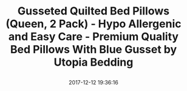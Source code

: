 ---
title: > #shorten me
  Gusseted Quilted Bed Pillows (Queen, 2 Pack) - Hypo Allergenic and Easy Care - Premium Quality Bed Pillows With Blue Gusset by Utopia Bedding
name: >
  Gusseted Quilted Bed Pillows (Queen, 2 Pack) - Hypo Allergenic and Easy Care - Premium Quality Bed Pillows With Blue Gusset by Utopia Bedding
date: "2017-12-12 19:36:16"
buy_now: "https://www.amazon.com/Gusseted-Quilted-Pillows-Queen-Pack/dp/B01FXSVBNI?psc=1&SubscriptionId=AKIAIA5RBQIWQVTCUEUQ&tag=coldcutdeals-20&linkCode=xm2&camp=2025&creative=165953&creativeASIN=B01FXSVBNI"
description_markdown: >-

  - Pack of 2 white pillows with a blue piping and double stitching gives these pillows a posh look as well as proves to be long lasting

  - Available in king size which are 18x36 inches in dimensions and in queen size which are 18x26 inches in dimensions

  - Filled with a medium-firm blend and the superior quality products used in the manufacturing ensures a long night sleep without any interruptions

  - Must be dry-cleaned only so that it can be preserved for a longer time

  - Are 100% free from harmful substances


tweet_id_str: "940666629230350339"
price: "$49.99"
list_price: "$59.99"
deal_price: "$23.99"
you_save: "$26.00 (52%)"
asin: "B01FXSVBNI"
image: "https://images-na.ssl-images-amazon.com/images/I/41oTM9au-hL.jpg"
---